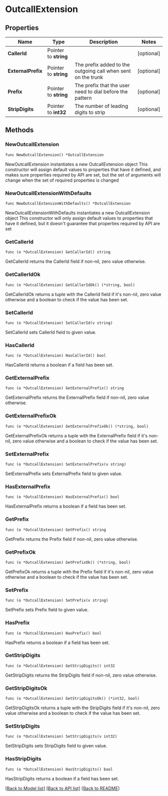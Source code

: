 # OutcallExtension

## Properties

Name | Type | Description | Notes
------------ | ------------- | ------------- | -------------
**CallerId** | Pointer to **string** |  | [optional]
**ExternalPrefix** | Pointer to **string** | The prefix added to the outgoing call when sent on the trunk | [optional]
**Prefix** | Pointer to **string** | The prefix that the user need to dial before the pattern | [optional]
**StripDigits** | Pointer to **int32** | The number of leading digits to strip | [optional]

## Methods

### NewOutcallExtension

`func NewOutcallExtension() *OutcallExtension`

NewOutcallExtension instantiates a new OutcallExtension object
This constructor will assign default values to properties that have it defined,
and makes sure properties required by API are set, but the set of arguments
will change when the set of required properties is changed

### NewOutcallExtensionWithDefaults

`func NewOutcallExtensionWithDefaults() *OutcallExtension`

NewOutcallExtensionWithDefaults instantiates a new OutcallExtension object
This constructor will only assign default values to properties that have it defined,
but it doesn't guarantee that properties required by API are set

### GetCallerId

`func (o *OutcallExtension) GetCallerId() string`

GetCallerId returns the CallerId field if non-nil, zero value otherwise.

### GetCallerIdOk

`func (o *OutcallExtension) GetCallerIdOk() (*string, bool)`

GetCallerIdOk returns a tuple with the CallerId field if it's non-nil, zero value otherwise
and a boolean to check if the value has been set.

### SetCallerId

`func (o *OutcallExtension) SetCallerId(v string)`

SetCallerId sets CallerId field to given value.

### HasCallerId

`func (o *OutcallExtension) HasCallerId() bool`

HasCallerId returns a boolean if a field has been set.

### GetExternalPrefix

`func (o *OutcallExtension) GetExternalPrefix() string`

GetExternalPrefix returns the ExternalPrefix field if non-nil, zero value otherwise.

### GetExternalPrefixOk

`func (o *OutcallExtension) GetExternalPrefixOk() (*string, bool)`

GetExternalPrefixOk returns a tuple with the ExternalPrefix field if it's non-nil, zero value otherwise
and a boolean to check if the value has been set.

### SetExternalPrefix

`func (o *OutcallExtension) SetExternalPrefix(v string)`

SetExternalPrefix sets ExternalPrefix field to given value.

### HasExternalPrefix

`func (o *OutcallExtension) HasExternalPrefix() bool`

HasExternalPrefix returns a boolean if a field has been set.

### GetPrefix

`func (o *OutcallExtension) GetPrefix() string`

GetPrefix returns the Prefix field if non-nil, zero value otherwise.

### GetPrefixOk

`func (o *OutcallExtension) GetPrefixOk() (*string, bool)`

GetPrefixOk returns a tuple with the Prefix field if it's non-nil, zero value otherwise
and a boolean to check if the value has been set.

### SetPrefix

`func (o *OutcallExtension) SetPrefix(v string)`

SetPrefix sets Prefix field to given value.

### HasPrefix

`func (o *OutcallExtension) HasPrefix() bool`

HasPrefix returns a boolean if a field has been set.

### GetStripDigits

`func (o *OutcallExtension) GetStripDigits() int32`

GetStripDigits returns the StripDigits field if non-nil, zero value otherwise.

### GetStripDigitsOk

`func (o *OutcallExtension) GetStripDigitsOk() (*int32, bool)`

GetStripDigitsOk returns a tuple with the StripDigits field if it's non-nil, zero value otherwise
and a boolean to check if the value has been set.

### SetStripDigits

`func (o *OutcallExtension) SetStripDigits(v int32)`

SetStripDigits sets StripDigits field to given value.

### HasStripDigits

`func (o *OutcallExtension) HasStripDigits() bool`

HasStripDigits returns a boolean if a field has been set.

[[Back to Model list]](../README.md#documentation-for-models) [[Back to API list]](../README.md#documentation-for-api-endpoints) [[Back to README]](../README.md)

